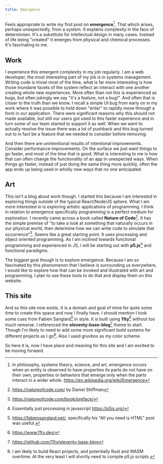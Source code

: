 ```yaml
---
title: Emergence
---
```


Feels appropriate to write my first post on **emergence**[^1]. That which
arises, perhaps unexpectedly, from a system. It explains complexity in the face
of determinism. It's a substitute for intellectual design in many cases. Instead
of life being "created" it emerges from physical and chemical processes. It's
fascinating to me.

## Work

I experience this emergent complexity in my job regularly. I am a web developer,
the most interesting part of my job is in systems management. Writing code is
trivial most of the time, what is far more interesting is how those mundane
facets of the system reflect an interact with one another creating whole new
experiences. More often than not this is experienced as bugs, but often jokingly
we say "it's a feature, not a bug!". And often that is closer to the truth than
we know. I recall a simple UI bug from early on in my work where it was possible
to hold down "enter" to rapidly move through a form in our application. There
were significant reasons why this should not made available, but still our users
got used to this faster experience and in turn some of our team started to
support it as well. When we went to actually resolve the issue there was a lot
of pushback and this bug turned out to in fact be a feature that we needed to
consider before removing.

And then there are unintentional results of intentional improvements. Consider
performance improvements. On the surface we just want things to go faster, and
most of the time that is good. What is interesting to me is how that can often
change the functionality of an app in unexpected ways. When things go faster,
instead of just doing the same thing more quickly, often the app ends up being
used in wholly new ways that no one anticipated.

## Art

This isn't a blog about work though. I started this because I am interested in
exploring things outside of the typical React/Node/JS sphere. What I am more
interested in is exploring artistic applications of programming. I think in
relation to emergence specifically programming is a perfect medium for
exploration. I recently came across a book called **Nature of Code**[^2]. It has
the simple premise of "to take a look at something that naturally occurs in our
physical world, then determine how we can write code to simulate that
occurrence"[^3]. Seems like a great starting point. It uses processing and
object oriented programming. As I am inclined towards functional programming and
experienced in JS, I will be starting out with **p5.js**[^4] and functional
paradigms.

The biggest goal though is to explore emergence. Because I am so fascinated by
this phenomenon that I believe is surrounding us everywhere, I would like to
explore how that can be invoked and illustrated with art and programming. I plan
to use these tools to do that and display them on this website.

## This site

And so this site now exists. It is a domain and goal of mine for quite some time
to create this space and now I finally have. I should mention I took some cues
from Fabien Sanglard[^5] in style. It is built using **11ty**[^6] without too
much remorse. I referenced the **eleventy-base-blog**[^7] theme to start. Though
I'm likely to need to add some more significant build systems for different
projects as I go[^8]. Also I used gruvbox as my color scheme.

So here it is, now I have place and meaning for this site and I am excited to be
moving forward.

[^1]:
    In philosophy, systems theory, science, and art, emergence occurs when an
    entity is observed to have properties its parts do not have on their own,
    properties or behaviors that emerge only when the parts interact in a wider
    whole. https://en.wikipedia.org/wiki/Emergence

[^2]: https://natureofcode.com/ by Daniel Shiffman
[^3]: https://natureofcode.com/book/preface/
[^4]: Essentially just processing in javascript https://p5js.org/
[^5]:
    https://fabiensanglard.net/, specifically his "All you need is HTML" post
    was useful.

[^6]: https://www.11ty.dev/
[^7]: https://github.com/11ty/eleventy-base-blog
[^8]:
    I am likely to build React projects, and potentially Rust and WASM overtime.
    At the very least I will shortly need to compile p5.js scripts.
